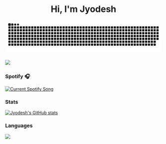 





<h1 align="center">Hi, I'm Jyodesh</h1>

<div align="center">
  <a href="https://1999azzar.github.io/1999AZZAR/">
  <img  src="https://github.com/1999AZZAR/1999AZZAR/blob/main/resources/img/grid-snake.svg"
       alt="snake" /></a>
</div>

<a href="https://hits.seeyoufarm.com"><img src="https://hits.seeyoufarm.com/api/count/incr/badge.svg?url=https%3A%2F%2Fgithub.com%2Fjyodesh10%2F&count_bg=%2379C83D&title_bg=%23555555&icon=mailchimp.svg&icon_color=%23E7E7E7&title=Views&edge_flat=true"/></a>

### Spotify 🎧
<a href="https://jyodesh.pythonanywhere.com?spin=true&scan=true&eq_color=rainbow&theme=dark">
  <img
    src="https://jyodesh.pythonanywhere.com"
    alt="Current Spotify Song"
  />
</a>


### Stats
[![Jyodesh's GitHub stats](https://github-readme-stats.vercel.app/api?username=jyodesh10&show_icons=true&theme=dracula)](https://github.com/jyodesh10/github-readme-stats)

### Languages
<img
  src="https://cr-skills-chart-widget.azurewebsites.net/api/api?username=jyodesh10"
/>



